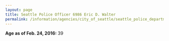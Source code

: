 ```yaml
---
layout: page
title: Seattle Police Officer 6986 Eric D. Walter
permalink: /information/agencies/city_of_seattle/seattle_police_department/copbook/6986/
---
```


**Age as of Feb. 24, 2016:** 39
